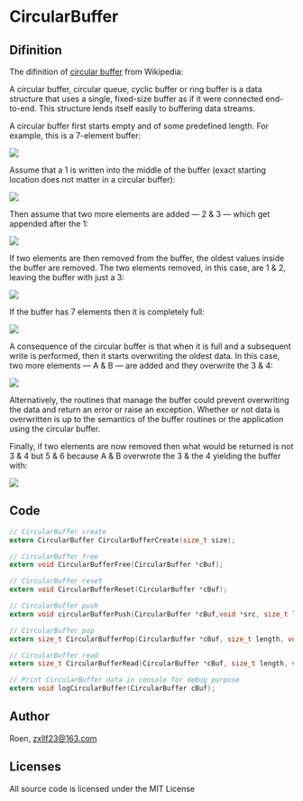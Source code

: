 # CircularBuffer

## Difinition

 The difinition of [circular buffer](https://en.wikipedia.org/wiki/Circular_buffer) from Wikipedia:

A circular buffer, circular queue, cyclic buffer or ring buffer is a data structure that uses a single, fixed-size buffer as if it were connected end-to-end. This structure lends itself easily to buffering data streams.

A circular buffer first starts empty and of some predefined length. For example, this is a 7-element buffer:

![](https://upload.wikimedia.org/wikipedia/commons/thumb/f/f7/Circular_buffer_-_empty.svg/500px-Circular_buffer_-_empty.svg.png)

Assume that a 1 is written into the middle of the buffer (exact starting location does not matter in a circular buffer):

![](https://upload.wikimedia.org/wikipedia/commons/thumb/8/89/Circular_buffer_-_XX1XXXX.svg/500px-Circular_buffer_-_XX1XXXX.svg.png)

Then assume that two more elements are added — 2 & 3 — which get appended after the 1:

![](https://upload.wikimedia.org/wikipedia/commons/thumb/d/d7/Circular_buffer_-_XX123XX.svg/500px-Circular_buffer_-_XX123XX.svg.png)

If two elements are then removed from the buffer, the oldest values inside the buffer are removed. The two elements removed, in this case, are 1 & 2, leaving the buffer with just a 3:

![](https://upload.wikimedia.org/wikipedia/commons/thumb/1/11/Circular_buffer_-_XXXX3XX.svg/500px-Circular_buffer_-_XXXX3XX.svg.png)

If the buffer has 7 elements then it is completely full:

![](https://upload.wikimedia.org/wikipedia/commons/thumb/6/67/Circular_buffer_-_6789345.svg/500px-Circular_buffer_-_6789345.svg.png)

A consequence of the circular buffer is that when it is full and a subsequent write is performed, then it starts overwriting the oldest data. In this case, two more elements — A & B — are added and they overwrite the 3 & 4:

![](https://upload.wikimedia.org/wikipedia/commons/thumb/b/ba/Circular_buffer_-_6789AB5.svg/500px-Circular_buffer_-_6789AB5.svg.png)

Alternatively, the routines that manage the buffer could prevent overwriting the data and return an error or raise an exception. Whether or not data is overwritten is up to the semantics of the buffer routines or the application using the circular buffer.

Finally, if two elements are now removed then what would be returned is not 3 & 4 but 5 & 6 because A & B overwrote the 3 & the 4 yielding the buffer with:

![](https://upload.wikimedia.org/wikipedia/commons/thumb/4/43/Circular_buffer_-_X789ABX.svg/500px-Circular_buffer_-_X789ABX.svg.png)

## Code
``` C
// CircularBuffer create
extern CircularBuffer CircularBufferCreate(size_t size);

// CircularBuffer free
extern void CircularBufferFree(CircularBuffer *cBuf);

// CircularBuffer reset
extern void CircularBufferReset(CircularBuffer *cBuf);

// CircularBuffer push
extern void circularBufferPush(CircularBuffer *cBuf,void *src, size_t length);

// CircularBuffer pop
extern size_t CircularBufferPop(CircularBuffer *cBuf, size_t length, void *dataOut);

// CircularBuffer read
extern size_t CircularBufferRead(CircularBuffer *cBuf, size_t length, void *dataOut);

// Print CircularBuffer data in console for debug purpose 
extern void logCircularBuffer(CircularBuffer cBuf);

```


## Author

Roen, zxllf23@163.com

## Licenses

All source code is licensed under the MIT License